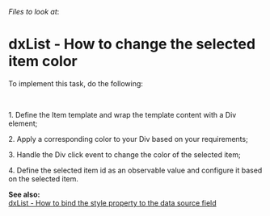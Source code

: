 <!-- default file list -->
*Files to look at*:

<!-- default file list end -->
# dxList - How to change the selected item color


<p>To implement this task,  do the following:</p><br />
<p>1. Define the Item template and wrap the template content with a Div element;</p><p>2. Apply a corresponding color to your Div based on your requirements;</p><p>3. Handle the Div click event to change the color of the selected item;</p><p>4. Define the selected item id as an observable value and configure it based on the selected item.</p><p><strong>See also:</strong><br />
<a href="https://www.devexpress.com/Support/Center/p/E4809">dxList - How to bind the style property to the data source field</a></p>

<br/>


